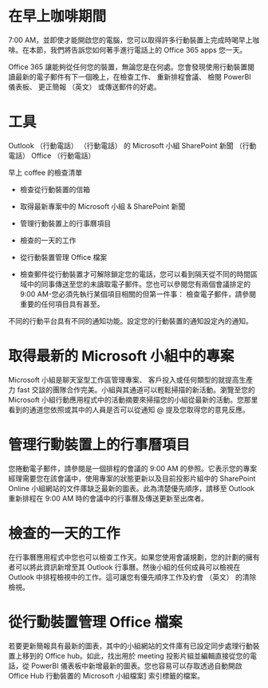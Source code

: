 # <a name="during-morning-coffee"></a>在早上咖啡期間

7:00 AM，並即使才能開啟您的電腦，您可以取得許多行動裝置上完成時喝早上咖啡。在本節，我們將告訴您如何著手進行電話上的 Office 365 apps 您一天。

Office 365 讓能夠從任何您的裝置，無論您是在何處。您會發現使用行動裝置閱讀最新的電子郵件有下一個晚上，在檢查工作、 重新排程會議、 檢閱 PowerBI 儀表板、 更正簡報 （英文） 或傳送郵件的好處。 

# <a name="tools"></a>工具
Outlook （行動電話） （行動電話） 的 Microsoft 小組 SharePoint 新聞 （行動電話） Office （行動電話）

早上 coffee 的檢查清單
* 檢查從行動裝置的信箱
* 取得最新專案中的 Microsoft 小組 & SharePoint 新聞
* 管理行動裝置上的行事曆項目
* 檢查的一天的工作
* 從行動裝置管理 Office 檔案
 

* 檢查郵件從行動裝置才可解除鎖定您的電話，您可以看到隔天從不同的時間區域中的同事傳送至您的未讀取電子郵件。您也可以參閱您有兩個會議排定的 9:00 AM-您必須先執行某個項目相關的但第一件事： 檢查電子郵件，請參閱重要的任何項目具有甚至。

不同的行動平台具有不同的通知功能。設定您的行動裝置的通知設定內的通知。 

# <a name="get-up-to-date-on-projects-in-microsoft-teams"></a>取得最新的 Microsoft 小組中的專案
Microsoft 小組是聊天室型工作區管理專案、 客戶投入或任何類型的就提高生產力 fast 交談的團隊合作完美。小組與其通道可以輕鬆掃描的新活動。瀏覽至您的 Microsoft 小組行動應用程式中的活動摘要來掃描您的小組從最新的活動。您那里看到的通道您依照或其中的人員是否可以從通知 @ 提及您取得您的意見反應。  

# <a name="manage-calendar-items-on-your-mobile-device"></a>管理行動裝置上的行事曆項目
您捲動電子郵件，請參閱是一個排程的會議的 9:00 AM 的參照。它表示您的專案經理需要您在該會議中，使用專案的狀態更新以及目前投影片組中的 SharePoint Online 小組網站的文件庫缺乏最新的圖表。此為清楚優先順序，請移至 Outlook 重新排程在 9:00 AM 時的會議中的行事曆及傳送更新至出席者。

# <a name="check-tasks-for-the-day"></a>檢查的一天的工作
在行事曆應用程式中您也可以檢查工作天。如果您使用會議規劃，您的計劃的擁有者可以將此資訊新增至其 Outlook 行事曆。然後小組的任何成員可以檢視在 Outlook 中排程檢視中的工作。這可讓您有優先順序工作及約會 （英文） 的清除檢視。  

# <a name="manage-office-files-from-your-mobile-device"></a>從行動裝置管理 Office 檔案
若要更新簡報具有最新的圖表，其中的小組網站的文件庫有已設定同步處理行動裝置上移到的 Office hub。如此，找出用於 meeting 投影片組並編輯直接從您的電話，從 PowerBI 儀表板中新增最新的圖表。您也容易可以存取透過自動開啟 Office Hub 行動裝置的 Microsoft 小組檔案] 索引標籤的檔案。 